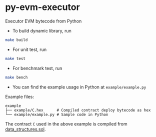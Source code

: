 # py-evm-executor
Executor EVM bytecode from Python


- To build dynamic library, run 

``` bash
make build
```

- For unit test, run

``` bash
make test
```

- For benchmark test, run

``` bash
make bench
```

- You can find the example usage in Python at `example/example.py`

Example files:

``` text
example
├── example/C.hex      # Compiled contract deploy bytecode as hex
└── example/example.py # Sample code in Python 
```

The contract `C` used in the above example is compiled from [data_structures.sol](https://github.com/cassc/evm-play/tree/main/contracts).
